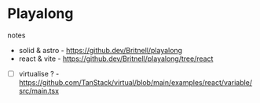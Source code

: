 # Playalong

notes

- solid & astro - https://github.dev/Britnell/playalong
- react & vite - https://github.dev/Britnell/playalong/tree/react
- [ ] virtualise ? - https://github.com/TanStack/virtual/blob/main/examples/react/variable/src/main.tsx
